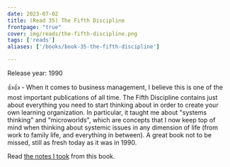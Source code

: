 ```yaml
---
date: 2023-07-02
title: (Read 35) The Fifth Discipline
frontpage: "true"
cover: img/reads/the-fifth-discipline.png
tags: ['reads']
aliases: ['/books/book-35-the-fifth-discipline']

---
```


Release year: 1990

👍👍 - When it comes to business management, I believe this is one of the most important publications of all time. The Fifth Discipline contains just about everything you need to start thinking about in order to create your own learning organization. In particular, it taught me about "systems thinking" and "microworlds", which are concepts that I now keep top of mind when thinking about systemic issues in any dimension of life (from work to family life, and everything in between). A great book not to be missed, still as fresh today as it was in 1990.

Read [the notes I took](https://drive.google.com/file/d/1g3yoB0f_aydi_ML371b2YPPWSbRsPIGG/view?usp=drive_link) from this book.
